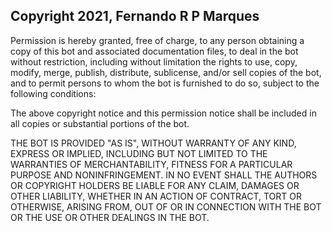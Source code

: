 ## Copyright 2021, Fernando R P Marques


Permission is hereby granted, free of charge, to any person obtaining a copy of this bot and associated documentation files, to deal in the bot without restriction, including without limitation the rights to use, copy, modify, merge, publish, distribute, sublicense, and/or sell copies of the bot, and to permit persons to whom the bot is furnished to do so, subject to the following conditions:

The above copyright notice and this permission notice shall be included in all copies or substantial portions of the bot.

THE BOT IS PROVIDED "AS IS", WITHOUT WARRANTY OF ANY KIND, EXPRESS OR IMPLIED, INCLUDING BUT NOT LIMITED TO THE WARRANTIES OF MERCHANTABILITY, FITNESS FOR A PARTICULAR PURPOSE AND NONINFRINGEMENT. IN NO EVENT SHALL THE AUTHORS OR COPYRIGHT HOLDERS BE LIABLE FOR ANY CLAIM, DAMAGES OR OTHER LIABILITY, WHETHER IN AN ACTION OF CONTRACT, TORT OR OTHERWISE, ARISING FROM, OUT OF OR IN CONNECTION WITH THE BOT OR THE USE OR OTHER DEALINGS IN THE BOT.
